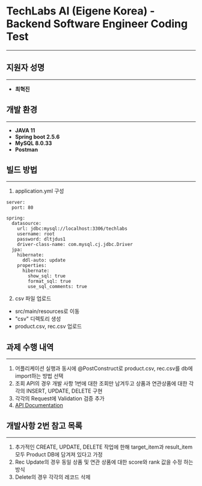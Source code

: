 # TechLabs AI (Eigene Korea) - Backend Software Engineer Coding Test

---
## 지원자 성명

---
- **최혁진**

## 개발 환경

---
- **JAVA 11**
- **Spring boot 2.5.6**
- **MySQL 8.0.33**
- **Postman**

## 빌드 방법

---
1. application.yml 구성
```text
server:
  port: 80

spring:
  datasource:
    url: jdbc:mysql://localhost:3306/techlabs
    username: root
    password: dltjdus1
    driver-class-name: com.mysql.cj.jdbc.Driver
  jpa:
    hibernate:
      ddl-auto: update
    properties:
      hibernate:
        show_sql: true
        format_sql: true
        use_sql_comments: true
```
2. csv 파일 업로드
- src/main/resources로 이동
- "csv" 디렉토리 생성
- product.csv, rec.csv 업로드

## 과제 수행 내역

---
1. 어플리케이션 실행과 동시에 @PostConstruct로 product.csv, rec.csv를 db에 import하는 방법 선택
2. 조회 API의 경우 개발 사항 1번에 대한 조회만 남겨두고 상품과 연관상품에 대한 각각의 INSERT, UPDATE, DELETE 구현
3. 각각의 Request에 Validation 검증 추가
4. [API Documentation](https://documenter.getpostman.com/view/17476163/2s9YJhvK3K)

## 개발사항 2번 참고 목록 

---
1. 추가적인 CREATE, UPDATE, DELETE 작업에 한해 target_item과 result_item 모두 Product DB에 담겨져 있다고 가정
2. Rec Update의 경우 동일 상품 및 연관 상품에 대한 score와 rank 값을 수정 하는 방식 
3. Delete의 경우 각각의 레코드 삭제